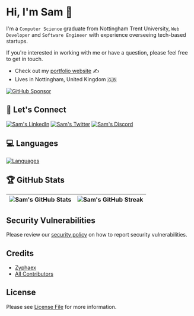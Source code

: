 # Hi, I'm Sam :wave:

I'm a `Computer Science` graduate from Nottingham Trent University, `Web Developer` and `Software Engineer` with experience overseeing tech-based startups.

If you're interested in working with me or have a question, please feel free to get in touch.

- Check out my [portfolio website](https://hillier.uk/) ✍
- Lives in Nottingham, United Kingdom 🇬🇧

[![GitHub Sponsor](https://img.shields.io/static/v1?label=Sponsor&message=%E2%9D%A4&logo=GitHub&color=%23fe8e86)](https://github.com/sponsors/Zyphaex)

## 🤝 Let's Connect
[![Sam's LinkedIn](https://skillicons.dev/icons?i=linkedin)](https://linkedin.com/in/samhillier/)
[![Sam's Twitter](https://skillicons.dev/icons?i=twitter)](https://twitter.com/Zyphaex/)
[![Sam's Discord](https://skillicons.dev/icons?i=discord)](https://discord.com/invite/XfZHVfPr9C/)

## 💻 Languages
[![Languages](https://skillicons.dev/icons?i=js,ts,py,java,cpp,html,css)](#)

## 🏆 GitHub Stats

| ![Sam's GitHub Stats](https://github-readme-stats.vercel.app/api?username=Zyphaex&show_icons=true&theme=tokyonight&count_private=true&hide_border=true&hide=contribs,issues&include_all_commits=true&line_height=38) | ![Sam's GitHub Streak](https://github-readme-streak-stats.herokuapp.com/?user=Zyphaex&theme=tokyonight&hide_border=true) |
| --- | --- |

## Security Vulnerabilities

Please review our [security policy](https://github.com/Zyphaex/portfolio/security/policy) on how to report security vulnerabilities.

## Credits

- [Zyphaex](https://github.com/Zyphaex)
- [All Contributors](https://github.com/Zyphaex/portfolio/contributors)

## License

Please see [License File](https://github.com/Zyphaex/portfolio/blob/main/LICENSE) for more information.
